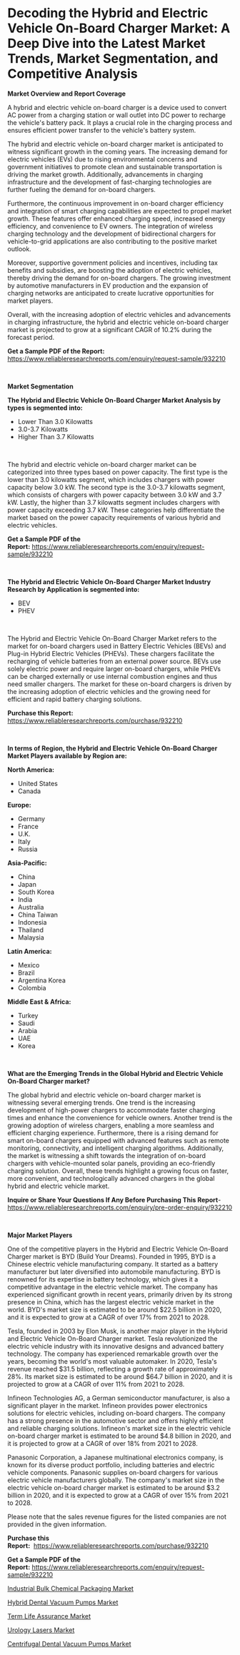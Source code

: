 <p><h1>Decoding the Hybrid and Electric Vehicle On-Board Charger Market: A Deep Dive into the Latest Market Trends, Market Segmentation, and Competitive Analysis</h1></p><p><strong>Market Overview and Report Coverage</strong></p>
<p><p>A hybrid and electric vehicle on-board charger is a device used to convert AC power from a charging station or wall outlet into DC power to recharge the vehicle's battery pack. It plays a crucial role in the charging process and ensures efficient power transfer to the vehicle's battery system.</p><p>The hybrid and electric vehicle on-board charger market is anticipated to witness significant growth in the coming years. The increasing demand for electric vehicles (EVs) due to rising environmental concerns and government initiatives to promote clean and sustainable transportation is driving the market growth. Additionally, advancements in charging infrastructure and the development of fast-charging technologies are further fueling the demand for on-board chargers.</p><p>Furthermore, the continuous improvement in on-board charger efficiency and integration of smart charging capabilities are expected to propel market growth. These features offer enhanced charging speed, increased energy efficiency, and convenience to EV owners. The integration of wireless charging technology and the development of bidirectional chargers for vehicle-to-grid applications are also contributing to the positive market outlook.</p><p>Moreover, supportive government policies and incentives, including tax benefits and subsidies, are boosting the adoption of electric vehicles, thereby driving the demand for on-board chargers. The growing investment by automotive manufacturers in EV production and the expansion of charging networks are anticipated to create lucrative opportunities for market players.</p><p>Overall, with the increasing adoption of electric vehicles and advancements in charging infrastructure, the hybrid and electric vehicle on-board charger market is projected to grow at a significant CAGR of 10.2% during the forecast period.</p></p>
<p><strong>Get a Sample PDF of the Report:</strong> <a href="https://www.reliableresearchreports.com/enquiry/request-sample/932210">https://www.reliableresearchreports.com/enquiry/request-sample/932210</a></p>
<p>&nbsp;</p>
<p><strong>Market Segmentation</strong></p>
<p><strong>The Hybrid and Electric Vehicle On-Board Charger Market Analysis by types is segmented into:</strong></p>
<p><ul><li>Lower Than 3.0 Kilowatts</li><li>3.0-3.7 Kilowatts</li><li>Higher Than 3.7 Kilowatts</li></ul></p>
<p>&nbsp;</p>
<p><p>The hybrid and electric vehicle on-board charger market can be categorized into three types based on power capacity. The first type is the lower than 3.0 kilowatts segment, which includes chargers with power capacity below 3.0 kW. The second type is the 3.0-3.7 kilowatts segment, which consists of chargers with power capacity between 3.0 kW and 3.7 kW. Lastly, the higher than 3.7 kilowatts segment includes chargers with power capacity exceeding 3.7 kW. These categories help differentiate the market based on the power capacity requirements of various hybrid and electric vehicles.</p></p>
<p><strong>Get a Sample PDF of the Report:</strong>&nbsp;<a href="https://www.reliableresearchreports.com/enquiry/request-sample/932210">https://www.reliableresearchreports.com/enquiry/request-sample/932210</a></p>
<p>&nbsp;</p>
<p><strong>The Hybrid and Electric Vehicle On-Board Charger Market Industry Research by Application is segmented into:</strong></p>
<p><ul><li>BEV</li><li>PHEV</li></ul></p>
<p>&nbsp;</p>
<p><p>The Hybrid and Electric Vehicle On-Board Charger Market refers to the market for on-board chargers used in Battery Electric Vehicles (BEVs) and Plug-in Hybrid Electric Vehicles (PHEVs). These chargers facilitate the recharging of vehicle batteries from an external power source. BEVs use solely electric power and require larger on-board chargers, while PHEVs can be charged externally or use internal combustion engines and thus need smaller chargers. The market for these on-board chargers is driven by the increasing adoption of electric vehicles and the growing need for efficient and rapid battery charging solutions.</p></p>
<p><strong>Purchase this Report:</strong>&nbsp; <a href="https://www.reliableresearchreports.com/purchase/932210">https://www.reliableresearchreports.com/purchase/932210</a></p>
<p>&nbsp;</p>
<p><strong>In terms of Region, the Hybrid and Electric Vehicle On-Board Charger Market Players available by Region are:</strong></p>
<p>
    <p> <strong> North America: </strong>
        <ul>
            <li>United States</li>
            <li>Canada</li>
        </ul>
        </p> 
    <p> <strong> Europe: </strong>
        <ul>
            <li>Germany</li>
            <li>France</li>
            <li>U.K.</li>
            <li>Italy</li>
            <li>Russia</li>
        </ul>
        </p> 
    <p> <strong> Asia-Pacific: </strong>
        <ul>
            <li>China</li>
            <li>Japan</li>
            <li>South Korea</li>
            <li>India</li>
            <li>Australia</li>
            <li>China Taiwan</li>
            <li>Indonesia</li>
            <li>Thailand</li>
            <li>Malaysia</li>
        </ul>
        </p> 
    <p> <strong> Latin America: </strong>
        <ul>
            <li>Mexico</li>
            <li>Brazil</li>
            <li>Argentina Korea</li>
            <li>Colombia</li>
        </ul>
        </p> 
    <p> <strong> Middle East & Africa: </strong>
        <ul>
            <li>Turkey</li>
            <li>Saudi</li>
            <li>Arabia</li>
            <li>UAE</li>
            <li>Korea</li>
        </ul>
    </p>
    </p>
<p>&nbsp;</p>
<p><strong>What are the Emerging Trends in the Global Hybrid and Electric Vehicle On-Board Charger market?</strong></p>
<p><p>The global hybrid and electric vehicle on-board charger market is witnessing several emerging trends. One trend is the increasing development of high-power chargers to accommodate faster charging times and enhance the convenience for vehicle owners. Another trend is the growing adoption of wireless chargers, enabling a more seamless and efficient charging experience. Furthermore, there is a rising demand for smart on-board chargers equipped with advanced features such as remote monitoring, connectivity, and intelligent charging algorithms. Additionally, the market is witnessing a shift towards the integration of on-board chargers with vehicle-mounted solar panels, providing an eco-friendly charging solution. Overall, these trends highlight a growing focus on faster, more convenient, and technologically advanced chargers in the global hybrid and electric vehicle market.</p></p>
<p><strong>Inquire or Share Your Questions If Any Before Purchasing This Report</strong>- <a href="https://www.reliableresearchreports.com/enquiry/pre-order-enquiry/932210">https://www.reliableresearchreports.com/enquiry/pre-order-enquiry/932210</a></p>
<p>&nbsp;</p>
<p><strong>Major Market Players</strong></p>
<p><p>One of the competitive players in the Hybrid and Electric Vehicle On-Board Charger market is BYD (Build Your Dreams). Founded in 1995, BYD is a Chinese electric vehicle manufacturing company. It started as a battery manufacturer but later diversified into automobile manufacturing. BYD is renowned for its expertise in battery technology, which gives it a competitive advantage in the electric vehicle market. The company has experienced significant growth in recent years, primarily driven by its strong presence in China, which has the largest electric vehicle market in the world. BYD's market size is estimated to be around $22.5 billion in 2020, and it is expected to grow at a CAGR of over 17% from 2021 to 2028.</p><p>Tesla, founded in 2003 by Elon Musk, is another major player in the Hybrid and Electric Vehicle On-Board Charger market. Tesla revolutionized the electric vehicle industry with its innovative designs and advanced battery technology. The company has experienced remarkable growth over the years, becoming the world's most valuable automaker. In 2020, Tesla's revenue reached $31.5 billion, reflecting a growth rate of approximately 28%. Its market size is estimated to be around $64.7 billion in 2020, and it is projected to grow at a CAGR of over 11% from 2021 to 2028.</p><p>Infineon Technologies AG, a German semiconductor manufacturer, is also a significant player in the market. Infineon provides power electronics solutions for electric vehicles, including on-board chargers. The company has a strong presence in the automotive sector and offers highly efficient and reliable charging solutions. Infineon's market size in the electric vehicle on-board charger market is estimated to be around $4.8 billion in 2020, and it is projected to grow at a CAGR of over 18% from 2021 to 2028.</p><p>Panasonic Corporation, a Japanese multinational electronics company, is known for its diverse product portfolio, including batteries and electric vehicle components. Panasonic supplies on-board chargers for various electric vehicle manufacturers globally. The company's market size in the electric vehicle on-board charger market is estimated to be around $3.2 billion in 2020, and it is expected to grow at a CAGR of over 15% from 2021 to 2028.</p><p>Please note that the sales revenue figures for the listed companies are not provided in the given information.</p></p>
<p><strong>Purchase this Report:</strong>&nbsp;&nbsp;<a href="https://www.reliableresearchreports.com/purchase/932210">https://www.reliableresearchreports.com/purchase/932210</a></p>
<p></p>
<p><strong>Get a Sample PDF of the Report:</strong>&nbsp;<a href="https://www.reliableresearchreports.com/enquiry/request-sample/932210">https://www.reliableresearchreports.com/enquiry/request-sample/932210</a></p>
<p><p><a href="https://github.com/RichRobinson5/Market-Research-Report-List-1/blob/main/industrial-bulk-chemical-packaging-market.md">Industrial Bulk Chemical Packaging Market</a></p><p><a href="https://issuu.com/reportprime-2/docs/hybrid-dental-vacuum-pumps-market-size-2030.pptx?fr=xKAE9_zU1NQ">Hybrid Dental Vacuum Pumps Market</a></p><p><a href="https://medium.com/@deirdredavies67/term-life-assurance-market-size-growth-forecast-2023-2030-e7a427f118c4">Term Life Assurance Market</a></p><p><a href="https://www.reportprime.com/urology-lasers-r7860">Urology Lasers Market</a></p><p><a href="https://issuu.com/reportprime-2/docs/centrifugal-dental-vacuum-pumps-market-size-2030.p?fr=xKAE9_zU1NQ">Centrifugal Dental Vacuum Pumps Market</a></p></p>